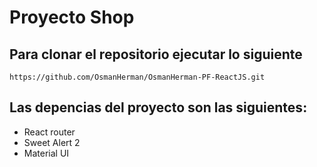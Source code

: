# Proyecto Shop

## Para clonar el repositorio ejecutar lo siguiente

`https://github.com/OsmanHerman/OsmanHerman-PF-ReactJS.git`

## Las depencias del proyecto son las siguientes:

- React router
- Sweet Alert 2
- Material UI